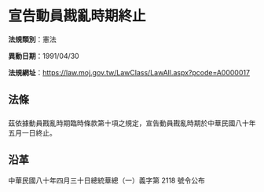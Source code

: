 # 宣告動員戡亂時期終止



**法規類別**：憲法

**異動日期**：1991/04/30  

**法規網址**：https://law.moj.gov.tw/LawClass/LawAll.aspx?pcode=A0000017



## 法條
##### 
茲依據動員戡亂時期臨時條款第十項之規定，宣告動員戡亂時期於中華民國八十年五月一日終止。

## 沿革
中華民國八十年四月三十日總統華總（一）義字第 2118 號令公布
